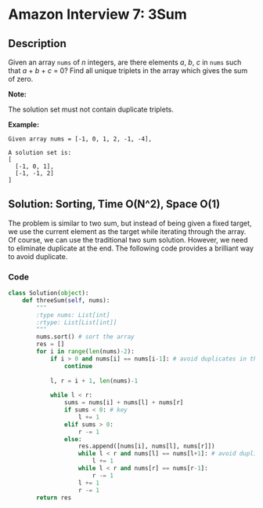 # Amazon Interview 7: 3Sum

## Description

Given an array `nums` of *n* integers, are there elements *a*, *b*, *c* in `nums` such that *a* + *b* + *c* = 0? Find all unique triplets in the array which gives the sum of zero.

**Note:**

The solution set must not contain duplicate triplets.

**Example:**

```
Given array nums = [-1, 0, 1, 2, -1, -4],

A solution set is:
[
  [-1, 0, 1],
  [-1, -1, 2]
]
```



## Solution: Sorting, Time O(N^2), Space O(1)

The problem is similar to two sum, but instead of being given a fixed target, we use the current element as the target while iterating through the array. Of course, we can use the traditional two sum solution. However, we need to eliminate duplicate at the end. The following code provides a brilliant way to avoid duplicate.

### Code

```python
class Solution(object):
    def threeSum(self, nums):
        """
        :type nums: List[int]
        :rtype: List[List[int]]
        """
        nums.sort() # sort the array
        res = []
        for i in range(len(nums)-2):
            if i > 0 and nums[i] == nums[i-1]: # avoid duplicates in the answer
                continue
                
            l, r = i + 1, len(nums)-1
            
            while l < r:
                sums = nums[i] + nums[l] + nums[r]
                if sums < 0: # key
                    l += 1
                elif sums > 0:
                    r -= 1
                else:
                    res.append([nums[i], nums[l], nums[r]])
                    while l < r and nums[l] == nums[l+1]: # avoid duplicates
                        l += 1
                    while l < r and nums[r] == nums[r-1]:
                        r -= 1
                    l += 1
                    r -= 1
        return res
```

